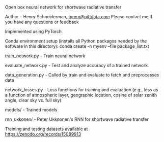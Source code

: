 Open box neural network for shortwave radiative transfer

Author - Henry Schneiderman, henry@pittdata.com
Please contact me if you have any questions or feedback

Implemented using PyTorch.

Conda environment setup (installs all Python packages needed by the software in this directory): conda create -n myenv –file package_list.txt

train_network.py - Train neural network

evaluate_network.py - Test and analyze accuracy of a trained network

data_generation.py - Called by train and evaluate to fetch and preprocesses data

network_losses.py - Loss functions for training and evaluation (e.g., loss as a function of atmospheric layer, geographic location, cosine of solar zenith angle, clear sky vs. full sky)

models/ - Trained models

rnn_ukkonen/ - Peter Ukknonen's RNN for shortwave radiative transfer

Training and testing datasets available at https://zenodo.org/records/15089913



